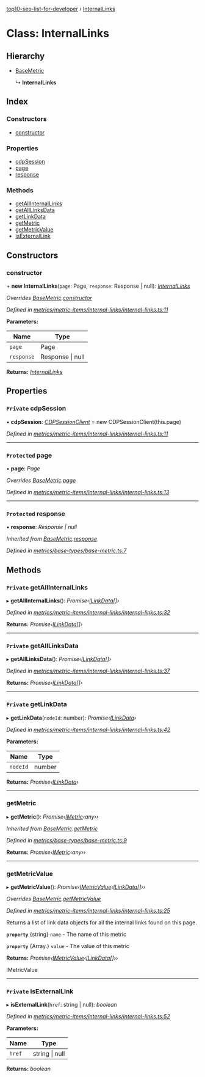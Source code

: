 [top10-seo-list-for-developer](../README.md) › [InternalLinks](internallinks.md)

# Class: InternalLinks

## Hierarchy

* [BaseMetric](basemetric.md)

  ↳ **InternalLinks**

## Index

### Constructors

* [constructor](internallinks.md#constructor)

### Properties

* [cdpSession](internallinks.md#private-cdpsession)
* [page](internallinks.md#protected-page)
* [response](internallinks.md#protected-response)

### Methods

* [getAllInternalLinks](internallinks.md#private-getallinternallinks)
* [getAllLinksData](internallinks.md#private-getalllinksdata)
* [getLinkData](internallinks.md#private-getlinkdata)
* [getMetric](internallinks.md#getmetric)
* [getMetricValue](internallinks.md#getmetricvalue)
* [isExternalLink](internallinks.md#private-isexternallink)

## Constructors

###  constructor

\+ **new InternalLinks**(`page`: Page, `response`: Response | null): *[InternalLinks](internallinks.md)*

*Overrides [BaseMetric](basemetric.md).[constructor](basemetric.md#constructor)*

*Defined in [metrics/metric-items/internal-links/internal-links.ts:11](https://github.com/deepcrawl/top10-seo-list-for-developer/blob/3d51198/src/metrics/metric-items/internal-links/internal-links.ts#L11)*

**Parameters:**

Name | Type |
------ | ------ |
`page` | Page |
`response` | Response &#124; null |

**Returns:** *[InternalLinks](internallinks.md)*

## Properties

### `Private` cdpSession

• **cdpSession**: *[CDPSessionClient](cdpsessionclient.md)* =  new CDPSessionClient(this.page)

*Defined in [metrics/metric-items/internal-links/internal-links.ts:11](https://github.com/deepcrawl/top10-seo-list-for-developer/blob/3d51198/src/metrics/metric-items/internal-links/internal-links.ts#L11)*

___

### `Protected` page

• **page**: *Page*

*Overrides [BaseMetric](basemetric.md).[page](basemetric.md#protected-page)*

*Defined in [metrics/metric-items/internal-links/internal-links.ts:13](https://github.com/deepcrawl/top10-seo-list-for-developer/blob/3d51198/src/metrics/metric-items/internal-links/internal-links.ts#L13)*

___

### `Protected` response

• **response**: *Response | null*

*Inherited from [BaseMetric](basemetric.md).[response](basemetric.md#protected-response)*

*Defined in [metrics/base-types/base-metric.ts:7](https://github.com/deepcrawl/top10-seo-list-for-developer/blob/3d51198/src/metrics/base-types/base-metric.ts#L7)*

## Methods

### `Private` getAllInternalLinks

▸ **getAllInternalLinks**(): *Promise‹[ILinkData](../interfaces/ilinkdata.md)[]›*

*Defined in [metrics/metric-items/internal-links/internal-links.ts:32](https://github.com/deepcrawl/top10-seo-list-for-developer/blob/3d51198/src/metrics/metric-items/internal-links/internal-links.ts#L32)*

**Returns:** *Promise‹[ILinkData](../interfaces/ilinkdata.md)[]›*

___

### `Private` getAllLinksData

▸ **getAllLinksData**(): *Promise‹[ILinkData](../interfaces/ilinkdata.md)[]›*

*Defined in [metrics/metric-items/internal-links/internal-links.ts:37](https://github.com/deepcrawl/top10-seo-list-for-developer/blob/3d51198/src/metrics/metric-items/internal-links/internal-links.ts#L37)*

**Returns:** *Promise‹[ILinkData](../interfaces/ilinkdata.md)[]›*

___

### `Private` getLinkData

▸ **getLinkData**(`nodeId`: number): *Promise‹[ILinkData](../interfaces/ilinkdata.md)›*

*Defined in [metrics/metric-items/internal-links/internal-links.ts:42](https://github.com/deepcrawl/top10-seo-list-for-developer/blob/3d51198/src/metrics/metric-items/internal-links/internal-links.ts#L42)*

**Parameters:**

Name | Type |
------ | ------ |
`nodeId` | number |

**Returns:** *Promise‹[ILinkData](../interfaces/ilinkdata.md)›*

___

###  getMetric

▸ **getMetric**(): *Promise‹[IMetric](../interfaces/imetric.md)‹any››*

*Inherited from [BaseMetric](basemetric.md).[getMetric](basemetric.md#getmetric)*

*Defined in [metrics/base-types/base-metric.ts:9](https://github.com/deepcrawl/top10-seo-list-for-developer/blob/3d51198/src/metrics/base-types/base-metric.ts#L9)*

**Returns:** *Promise‹[IMetric](../interfaces/imetric.md)‹any››*

___

###  getMetricValue

▸ **getMetricValue**(): *Promise‹[IMetricValue](../interfaces/imetricvalue.md)‹[ILinkData](../interfaces/ilinkdata.md)[]››*

*Overrides [BaseMetric](basemetric.md).[getMetricValue](basemetric.md#abstract-getmetricvalue)*

*Defined in [metrics/metric-items/internal-links/internal-links.ts:25](https://github.com/deepcrawl/top10-seo-list-for-developer/blob/3d51198/src/metrics/metric-items/internal-links/internal-links.ts#L25)*

Returns a list of link data objects for all the internal links found on this page.

**`property`** {string} `name` - The name of this metric

**`property`** {Array.<ILinkData>} `value` - The value of this metric

**Returns:** *Promise‹[IMetricValue](../interfaces/imetricvalue.md)‹[ILinkData](../interfaces/ilinkdata.md)[]››*

IMetricValue

___

### `Private` isExternalLink

▸ **isExternalLink**(`href`: string | null): *boolean*

*Defined in [metrics/metric-items/internal-links/internal-links.ts:52](https://github.com/deepcrawl/top10-seo-list-for-developer/blob/3d51198/src/metrics/metric-items/internal-links/internal-links.ts#L52)*

**Parameters:**

Name | Type |
------ | ------ |
`href` | string &#124; null |

**Returns:** *boolean*
